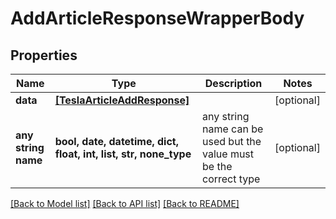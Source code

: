 # AddArticleResponseWrapperBody


## Properties
Name | Type | Description | Notes
------------ | ------------- | ------------- | -------------
**data** | [**[TeslaArticleAddResponse]**](TeslaArticleAddResponse.md) |  | [optional] 
**any string name** | **bool, date, datetime, dict, float, int, list, str, none_type** | any string name can be used but the value must be the correct type | [optional]

[[Back to Model list]](../README.md#documentation-for-models) [[Back to API list]](../README.md#documentation-for-api-endpoints) [[Back to README]](../README.md)


